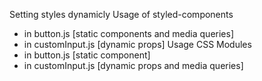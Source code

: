 Setting styles dynamicly
Usage of styled-components 
- in button.js [static components and media queries]
- in customInput.js [dynamic props]
Usage CSS Modules
- in button.js [static component]
- in customInput.js [dynamic props and media queries]